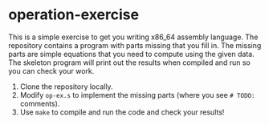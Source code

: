 # operation-exercise

This is a simple exercise to get you writing x86_64 assembly language. The repository contains a program with parts missing that you fill in. The missing parts are simple equations that you need to compute using the given data. The skeleton program will print out the results when compiled and run so you can check your work.

1. Clone the repository locally.
2. Modify `op-ex.s` to implement the missing parts (where you see `# TODO:` comments).
3. Use `make` to compile and run the code and check your results!

